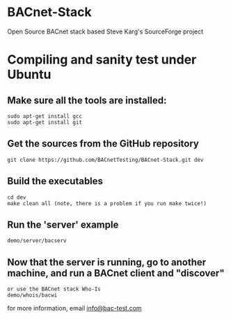 # BACnet-Stack

Open Source BACnet stack based Steve Karg's SourceForge project

# Compiling and sanity test under Ubuntu

## Make sure all the tools are installed:
	sudo apt-get install gcc
	sudo apt-get install git

## Get the sources from the GitHub repository
	git clone https://github.com/BACnetTesting/BACnet-Stack.git dev

## Build the executables
	cd dev
	make clean all (note, there is a problem if you run make twice!)

## Run the 'server' example
	demo/server/bacserv

## Now that the server is running, go to another machine, and run a BACnet client and "discover"
	or use the BACnet stack Who-Is
	demo/whois/bacwi 

for more information, email info@bac-test.com


	

